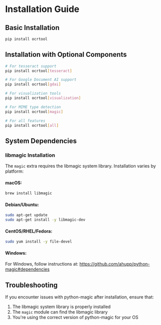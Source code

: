 # Installation Guide

## Basic Installation

```bash
pip install ocrtool
```

## Installation with Optional Components

```bash
# For tesseract support
pip install ocrtool[tesseract]

# For Google Document AI support
pip install ocrtool[gdai]

# For visualization tools
pip install ocrtool[visualization]

# For MIME type detection 
pip install ocrtool[magic]

# For all features
pip install ocrtool[all]
```

## System Dependencies

### libmagic Installation

The `magic` extra requires the libmagic system library. Installation varies by platform:

#### macOS:
```bash
brew install libmagic
```

#### Debian/Ubuntu:
```bash
sudo apt-get update
sudo apt-get install -y libmagic-dev
```

#### CentOS/RHEL/Fedora:
```bash
sudo yum install -y file-devel
```

#### Windows:

For Windows, follow instructions at:
https://github.com/ahupp/python-magic#dependencies

## Troubleshooting

If you encounter issues with python-magic after installation, ensure that:

1. The libmagic system library is properly installed
2. The `magic` module can find the libmagic library
3. You're using the correct version of python-magic for your OS